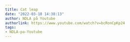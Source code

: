```yaml
---
title: Cat leap
date: "2022-03-18 14:38:13"
author: NDLA på Youtube
authorlink: https://www.youtube.com/watch?v=bcRonCpKp24
tags:
- NDLA-pa-Youtube
---
```

